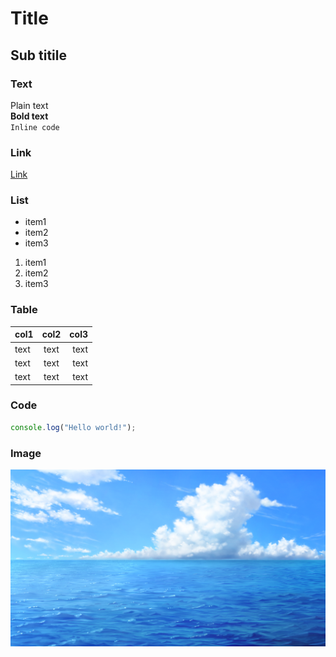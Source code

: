 # Title

## Sub titile

### Text

Plain text  
**Bold text**  
`Inline code`

### Link

[Link](https://www.google.co.jp/)

### List

- item1
- item2
- item3

1. item1
2. item2
3. item3

### Table

|col1|col2|col3|
|:-|:-:|-:|
|text|text|text|
|text|text|text|
|text|text|text|

### Code

```javascript
console.log("Hello world!");
```

### Image

![alt text](md/images/sample/sample.png)
